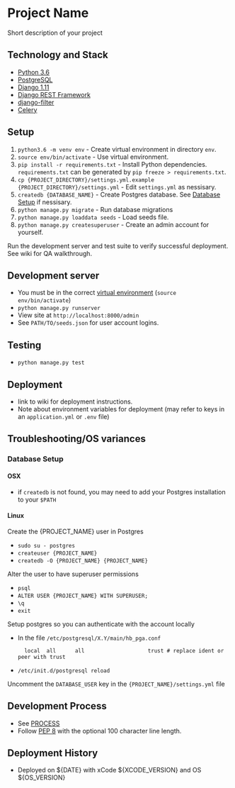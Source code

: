 # Project Name

Short description of your project

## Technology and Stack
 - [Python 3.6](https://www.python.org/downloads/release/python-365/)
 - [PostgreSQL](https://www.postgresql.org/)
 - [Django 1.11](https://docs.djangoproject.com/en/1.11/)
 - [Django REST Framework](http://www.django-rest-framework.org/)
 - [django-filter](https://django-filter.readthedocs.io/en/develop/)
 - [Celery](http://docs.celeryproject.org/en/latest/index.html)

## Setup
1. `python3.6 -m venv env` - Create virtual environment in directory `env`.
1. `source env/bin/activate` - Use virtual environment.
1. `pip install -r requirements.txt` - Install Python dependencies. `requirements.txt` can be generated by `pip freeze > requirements.txt`.
1. `cp {PROJECT_DIRECTORY}/settings.yml.example {PROJECT_DIRECTORY}/settings.yml` - Edit `settings.yml` as nessisary.
1. `createdb {DATABASE_NAME}` - Create Postgres database. See [Database Setup](#database-setup) if nessisary.
1. `python manage.py migrate` - Run database migrations
1. `python manage.py loaddata seeds` - Load seeds file. 
1. `python manage.py createsuperuser` - Create an admin account for yourself.

Run the development server and test suite to verify successful deployment. See wiki for QA walkthrough.

## Development server
- You must be in the correct [virtual environment](https://realpython.com/python-virtual-environments-a-primer/) (`source env/bin/activate`)
- `python manage.py runserver`
- View site at `http://localhost:8000/admin`
- See `PATH/TO/seeds.json` for user account logins.

## Testing
- `python manage.py test`

## Deployment
- link to wiki for deployment instructions.
- Note about environment variables for deployment (may refer to keys in an `application.yml` or `.env` file)

## Troubleshooting/OS variances

### Database Setup

#### OSX
  - if `createdb` is not found, you may need to add your Postgres installation to your `$PATH`

#### Linux
  Create the {PROJECT_NAME} user in Postgres

  - `sudo su - postgres`
  - `createuser {PROJECT_NAME}`
  - `createdb -O {PROJECT_NAME} {PROJECT_NAME}`

  Alter the user to have superuser permissions
  
  - `psql`
  - `ALTER USER {PROJECT_NAME} WITH SUPERUSER;`
  - `\q`
  - `exit`

  Setup postgres so you can authenticate with the account locally
  
  - In the file `/etc/postgresql/X.Y/main/hb_pga.conf`
    ```
      local  all      all                    trust # replace ident or peer with trust
    ```
  - `/etc/init.d/postgresql reload`

  Uncomment the `DATABASE_USER` key in the `{PROJECT_NAME}/settings.yml` file

## Development Process
- See [PROCESS](PROCESS.md)
- Follow [PEP 8](https://www.python.org/dev/peps/pep-0008/) with the optional 100 character line length.

## Deployment History

- Deployed on ${DATE} with xCode ${XCODE_VERSION} and OS ${OS_VERSION}
